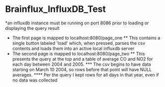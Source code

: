 # Brainflux_InfluxDB_Test

*an influxdb instance must be running on port 8086 prior to loading or displaying the query result
* The first page is mapped to localhost:8080/page_one
** This contains a single button labeled 'load' which, when pressed, parses the csv contents and loads them into an active local influxdb server
* The second page is mapped to localhost:8080/page_two
** This presents the query at the top and a table of average CO and NO2 for each day between 2004 and 2005. 
*** The csv begins to have data starting on March 10 2004, so rows before that point will have NULL averages.
**** Per the query I kept rows for all days in that year, even if no data was collected 
